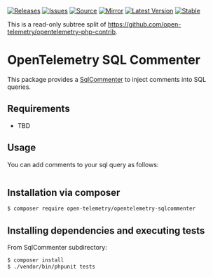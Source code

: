 [![Releases](https://img.shields.io/badge/releases-purple)](https://github.com/opentelemetry-php/contrib-sqlcommenter/releases)
[![Issues](https://img.shields.io/badge/issues-pink)](https://github.com/open-telemetry/opentelemetry-php/issues)
[![Source](https://img.shields.io/badge/source-contrib-green)](https://github.com/open-telemetry/opentelemetry-php-contrib/tree/main/src/SqlCommenter)
[![Mirror](https://img.shields.io/badge/mirror-opentelemetry--php--contrib-blue)](https://github.com/opentelemetry-php/contrib-sqlcommenter)
[![Latest Version](http://poser.pugx.org/open-telemetry/opentelemetry-sqlcommenter/v/unstable)](https://packagist.org/packages/open-telemetry/opentelemetry-sqlcommenter/)
[![Stable](http://poser.pugx.org/open-telemetry/opentelemetry-sqlcommenter/v/stable)](https://packagist.org/packages/open-telemetry/opentelemetry-sqlcommenter/)

This is a read-only subtree split of https://github.com/open-telemetry/opentelemetry-php-contrib.

# OpenTelemetry SQL Commenter

This package provides a [SqlCommenter](https://opentelemetry.io/docs/specs/semconv/database/database-spans/#sql-commenter) to inject comments into SQL queries.

## Requirements

* TBD

## Usage

You can add comments to your sql query as follows:

```php

```

## Installation via composer

```bash
$ composer require open-telemetry/opentelemetry-sqlcommenter
```

## Installing dependencies and executing tests

From SqlCommenter subdirectory:

```bash
$ composer install
$ ./vendor/bin/phpunit tests
```
